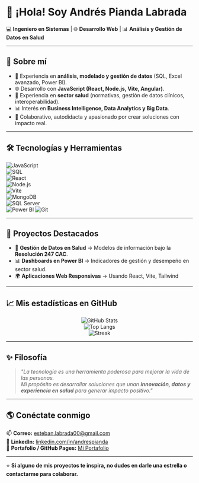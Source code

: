 # 👋 ¡Hola! Soy Andrés Pianda Labrada  

💻 **Ingeniero en Sistemas** | 🌐 **Desarrollo Web** | 📊 **Análisis y Gestión de Datos en Salud**  

---

## 🚀 Sobre mí
- 🎯 Experiencia en **análisis, modelado y gestión de datos** (SQL, Excel avanzado, Power BI).  
- 🌐 Desarrollo con **JavaScript (React, Node.js, Vite, Angular)**.  
- 🏥 Experiencia en **sector salud** (normativas, gestión de datos clínicos, interoperabilidad).  
- 📊 Interés en **Business Intelligence, Data Analytics y Big Data**.  
- 🤝 Colaborativo, autodidacta y apasionado por crear soluciones con impacto real.  

---

## 🛠️ Tecnologías y Herramientas

![JavaScript](https://img.shields.io/badge/JavaScript-F7DF1E?style=for-the-badge&logo=javascript&logoColor=black)  
![SQL](https://img.shields.io/badge/SQL-336791?style=for-the-badge&logo=postgresql&logoColor=white)  
![React](https://img.shields.io/badge/React-61DAFB?style=for-the-badge&logo=react&logoColor=black)  
![Node.js](https://img.shields.io/badge/Node.js-43853D?style=for-the-badge&logo=node.js&logoColor=white)  
![Vite](https://img.shields.io/badge/Vite-646CFF?style=for-the-badge&logo=vite&logoColor=white)  
![MongoDB](https://img.shields.io/badge/MongoDB-4EA94B?style=for-the-badge&logo=mongodb&logoColor=white)  
![SQL Server](https://img.shields.io/badge/SQL_Server-CC2927?style=for-the-badge&logo=microsoftsqlserver&logoColor=white)  
![Power BI](https://img.shields.io/badge/Power_BI-F2C811?style=for-the-badge&logo=powerbi&logoColor=black) 
![Git](https://img.shields.io/badge/Git-F05032?style=for-the-badge&logo=git&logoColor=white)  

---

## 📂 Proyectos Destacados
- 📑 **Gestión de Datos en Salud** → Modelos de información bajo la **Resolución 247 CAC**.  
- 📊 **Dashboards en Power BI** → Indicadores de gestión y desempeño en sector salud.  
- 🌍 **Aplicaciones Web Responsivas** → Usando React, Vite, Tailwind  


---

## 📈 Mis estadísticas en GitHub

<div align="center">

![GitHub Stats](https://github-readme-stats.vercel.app/api?username=tuusuario&show_icons=true&theme=tokyonight&hide_border=true)  
![Top Langs](https://github-readme-stats.vercel.app/api/top-langs/?username=tuusuario&layout=compact&theme=tokyonight&hide_border=true)  
![Streak](https://streak-stats.demolab.com?user=tuusuario&theme=tokyonight&hide_border=true)  

</div>

---

## ✨ Filosofía
> *"La tecnología es una herramienta poderosa para mejorar la vida de las personas.  
> Mi propósito es desarrollar soluciones que unan **innovación, datos y experiencia en salud** para generar impacto positivo."*

---

## 🌎 Conéctate conmigo

📫 **Correo:** [esteban.labrada00@gmail.com](mailto:esteban.labrada00@gmail.com)  
💼 **LinkedIn:** [linkedin.com/in/andrespianda](https://linkedin.com/in/andrespianda)  
📂 **Portafolio / GitHub Pages:** [Mi Portafolio](https://github.com/andrespianda)  

---

⭐ **Si alguno de mis proyectos te inspira, no dudes en darle una estrella o contactarme para colaborar.**
